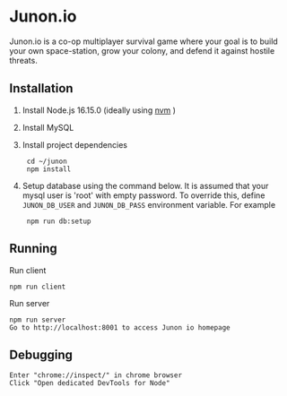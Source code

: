 

Junon.io
=======
Junon.io is a co-op multiplayer survival game where your goal is to build your own space-station, grow your colony, and defend it against hostile threats. 

Installation
--------
1. Install Node.js 16.15.0 (ideally using [nvm](https://github.com/nvm-sh/nvm) )
2. Install MySQL
3. Install project dependencies
    
        cd ~/junon
        npm install

4. Setup database using the command below. It is assumed that your mysql user is 'root' with empty password. To override this, define `JUNON_DB_USER` and `JUNON_DB_PASS` environment variable. For example

        npm run db:setup


Running
--------
Run client
   
    npm run client

Run server
  
    npm run server
    Go to http://localhost:8001 to access Junon io homepage

Debugging
---------

    Enter "chrome://inspect/" in chrome browser
    Click "Open dedicated DevTools for Node"
